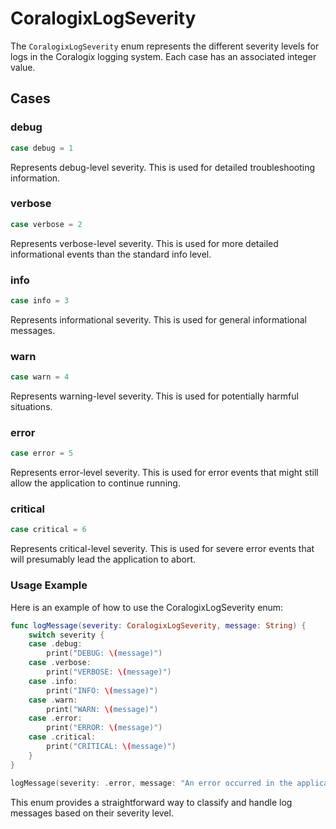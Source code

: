 # CoralogixLogSeverity

The `CoralogixLogSeverity` enum represents the different severity levels for logs in the Coralogix logging system. Each case has an associated integer value.

## Cases

### debug
```swift
case debug = 1
```
Represents debug-level severity. This is used for detailed troubleshooting information.

### verbose
```swift
case verbose = 2
```
Represents verbose-level severity. This is used for more detailed informational events than the standard info level.

### info
```swift
case info = 3
```
Represents informational severity. This is used for general informational messages.

### warn
```swift
case warn = 4
```
Represents warning-level severity. This is used for potentially harmful situations.

### error
```swift
case error = 5
```
Represents error-level severity. This is used for error events that might still allow the application to continue running.

### critical
```swift
case critical = 6
```
Represents critical-level severity. This is used for severe error events that will presumably lead the application to abort.

### Usage Example
Here is an example of how to use the CoralogixLogSeverity enum:

```swift
func logMessage(severity: CoralogixLogSeverity, message: String) {
    switch severity {
    case .debug:
        print("DEBUG: \(message)")
    case .verbose:
        print("VERBOSE: \(message)")
    case .info:
        print("INFO: \(message)")
    case .warn:
        print("WARN: \(message)")
    case .error:
        print("ERROR: \(message)")
    case .critical:
        print("CRITICAL: \(message)")
    }
}

logMessage(severity: .error, message: "An error occurred in the application.")
```
This enum provides a straightforward way to classify and handle log messages based on their severity level.

